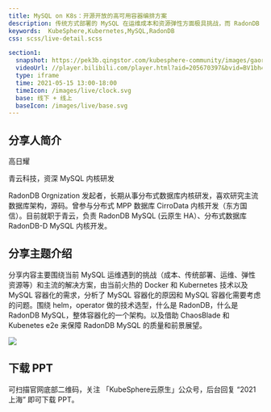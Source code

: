 ```yaml
---
title: MySQL on K8s：开源开放的高可用容器编排方案
description: 传统方式部署的 MySQL 在运维成本和资源弹性方面极具挑战，而 RadonDB 借助云原生有状态应用弥补了运维成本和弹性方面的不足，充分利用云的特点，实现基于云原生的高可用 MySQL 集群解决方案。
keywords:  KubeSphere,Kubernetes,MySQL,RadonDB
css: scss/live-detail.scss

section1:
  snapshot: https://pek3b.qingstor.com/kubesphere-community/images/gaoriyao-1.webp
  videoUrl: //player.bilibili.com/player.html?aid=205670397&bvid=BV1bh411v7Ph&cid=340545938&page=1&high_quality=1
  type: iframe
  time: 2021-05-15 13:00-18:00
  timeIcon: /images/live/clock.svg
  base: 线下 + 线上
  baseIcon: /images/live/base.svg
---
```


## 分享人简介

高日耀

青云科技，资深 MySQL 内核研发

RadonDB Orgnization 发起者，长期从事分布式数据库内核研发，喜欢研究主流数据库架构，源码。曾参与分布式 MPP 数据库 CirroData 内核开发（东方国信）。目前就职于青云，负责 RadonDB MySQL (云原生 HA）、分布式数据库 RadonDB-D MySQL 内核开发。

## 分享主题介绍

分享内容主要围绕当前 MySQL 运维遇到的挑战（成本、传统部署、运维、弹性资源等）和主流的解决方案，由当前火热的 Docker 和 Kubernetes 技术以及 MySQL 容器化的需求，分析了 MySQL 容器化的原因和 MySQL 容器化需要考虑的问题。围绕 helm，operator 做的技术选型，什么是 RadonDB，什么是 RadonDB MySQL，整体容器化的一个架构。以及借助 ChaosBlade 和 Kubenetes e2e 来保障 RadonDB MySQL 的质量和前景展望。

![](https://pek3b.qingstor.com/kubesphere-community/images/shanghaiposter-5.webp)

## 下载 PPT

可扫描官网底部二维码，关注 「KubeSphere云原生」公众号，后台回复 “2021 上海” 即可下载 PPT。



